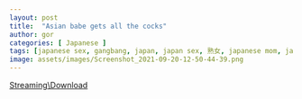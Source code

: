 ```yaml
---
layout: post
title:  "Asian babe gets all the cocks"
author: gor
categories: [ Japanese ]
tags: [japanese sex, gangbang, japan, japan sex, 熟女, japanese mom, japonaise, kimono japanese, dojo, japanese big tits, nippon, japanese fucking, 動画大全集, melon japanese, 和服, 着物熟女, daughtercumshir, service japanese,japanese creampie]
image: assets/images/Screenshot_2021-09-20-12-50-44-39.png
---
```


<a href="https://cdn77-vid.xnxx-cdn.com/BfVmRcTWu-l7AvhVIuxbjA==,1632127634/videos/mp4/b/7/a/xvideos.com_b7ab693544d97d20c45d845baed2458a.mp4?ui=MzYuODIuOTYuODMtL3ZpZGVvLXNsemJyNTQvYXNpYW5fYmFiZV9nZXRz">Streaming\Download</a>

